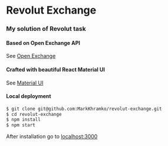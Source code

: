 # Revolut Exchange
### My solution of Revolut task
#### Based on Open Exchange API

See [Open Exchange](https://openexchangerates.org)

#### Crafted with beautiful React Material UI

See [Material UI](https://github.com/callemall/material-ui)

#### Local deployment
```sh
$ git clone git@github.com:MarkKhramko/revolut-exchange.git
$ cd revolut-exchange
$ npm install
$ npm start
```
After installation go to [localhost:3000](http://localhost:3000)